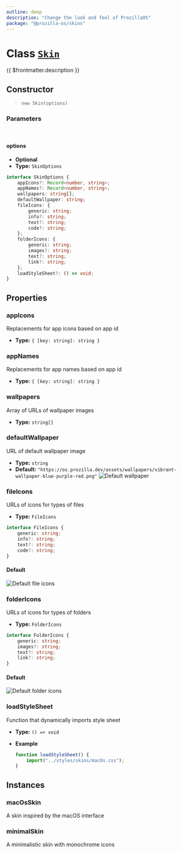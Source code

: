 ```yaml
---
outline: deep
description: "Change the look and feel of ProzillaOS"
package: "@prozilla-os/skins"
---
```


# Class [`Skin`](https://github.com/prozilla-os/ProzillaOS/blob/main/packages/skins/src/core/skin.ts)

{{ $frontmatter.description }}

## Constructor

> `new Skin(options)`

### Parameters

<br>

#### options

- **Optional**
- **Type:** `SkinOptions`

```ts
interface SkinOptions {
	appIcons?: Record<number, string>;
	appNames?: Record<number, string>;
	wallpapers: string[];
	defaultWallpaper: string;
	fileIcons: {
		generic: string;
		info?: string;
		text?: string;
		code?: string;
	};
	folderIcons: {
		generic: string;
		images?: string;
		text?: string;
		link?: string;
	};
	loadStyleSheet?: () => void;
}
```

## Properties

### appIcons

Replacements for app icons based on app id

- **Type:** `{ [key: string]: string }`

### appNames

Replacements for app names based on app id

- **Type:** `{ [key: string]: string }`

### wallpapers

Array of URLs of wallpaper images

- **Type:** `string[]`

### defaultWallpaper

URL of default wallpaper image

- **Type:** `string`
- **Default:** `"https://os.prozilla.dev/assets/wallpapers/vibrant-wallpaper-blue-purple-red.png"`
    ![Default wallpaper](https://os.prozilla.dev/assets/wallpapers/vibrant-wallpaper-blue-purple-red.png)

### fileIcons

URLs of icons for types of files

- **Type:** `FileIcons`

```ts
interface FileIcons {
	generic: string;
	info?: string;
	text?: string;
	code?: string;
}
```

#### Default

![Default file icons](/assets/file-icons.png)

### folderIcons

URLs of icons for types of folders

- **Type:** `FolderIcons`

```ts
interface FolderIcons {
	generic: string;
	images?: string;
	text?: string;
	link?: string;
}
```

#### Default

![Default folder icons](/assets/folder-icons.png)

### loadStyleSheet

Function that dynamically imports style sheet

- **Type:** `() => void`
- **Example** 

	```ts
	function loadStyleSheet() {
		import("../styles/skins/macOs.css");
	}
	```

## Instances

### macOsSkin

A skin inspired by the macOS interface

### minimalSkin

A minimalistic skin with monochrome icons
